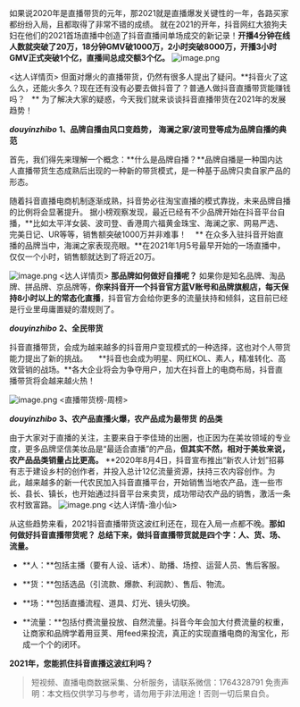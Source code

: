 

如果说2020年是直播带货的元年，那2021就是直播爆发关键性的一年，各路买家都纷纷入局，且都取得了非常不错的成绩。
就在2021的开年，抖音网红大狼狗夫妇在他们的2021首场直播中创造了抖音直播间单场成交的新记录！****开播4分钟在线人数就突破了20万，18分钟GMV破1000万，2小时突破8000万，开播3小时GMV正式突破1个亿，直播间总成交额3个亿。****
![image.png](https://cdn.nlark.com/yuque/0/2021/png/97322/1617433969161-97e374f5-3742-4f63-9fc4-5a8a9821ee09.png#align=left&display=inline&height=250&margin=%5Bobject%20Object%5D&name=image.png&originHeight=500&originWidth=1080&size=381397&status=done&style=none&width=540)

<达人详情页>
但面对爆火的直播带货，仍然有很多人提出了疑问。**抖音火了这么久，还能火多久？现在还有没有必要去做抖音了？普通人做抖音直播带货能赚钱吗？   **
为了解决大家的疑惑，今天我们就来谈谈抖音直播带货在2021年的发展趋势！


**_douyinzhibo_**
**1、品牌自播由风口变趋势，**
**海澜之家/波司登等成为品牌自播的典范**


首先，我们得先来理解一个概念：**什么是品牌自播？**品牌自播是一种国内达人直播带货生态成熟后出现的一种新的带货模式，是一种基于品牌只卖自家产品的形态。    


随着抖音直播电商机制逐渐成熟，抖音势必往淘宝直播的模式靠拢，未来品牌自播的比例将会显著提升。
据小榜观察发现，最近已经有不少品牌开始在抖音平台自播，**比如太平洋女装、波司登、香港周六福黄金珠宝、海澜之家、网易严选、完美日记、UR等等，销售额突破1000万并非难事！    **
在众多入驻抖音开始直播的品牌当中，海澜之家表现亮眼。**在2021年1月5号最早开始的一场直播中，仅仅一个小时，销售额就达到了将近20万。


![image.png](https://cdn.nlark.com/yuque/0/2021/png/97322/1617433977379-4e8c2d96-a381-4dff-9c8b-137e04337241.png#align=left&display=inline&height=256&margin=%5Bobject%20Object%5D&name=image.png&originHeight=512&originWidth=1080&size=187039&status=done&style=none&width=540)
<达人详情页>
**那品牌如何做好自播呢？**
如果你是知名品牌、淘品牌、拼品牌、京品牌等，**你来抖音开一个抖音官方蓝V账号和品牌旗舰店，每天保持8小时以上的常态化直播**，抖音官方会给你更多的流量扶持和倾斜，这目前已经是行业里毋庸置疑的潜规则了。


**_douyinzhibo_**
**2、全民带货**


抖音直播带货，会成为越来越多的抖音用户变现模式的一种选择，这也对个人带货能力提出了新的挑战。    
**抖音也会成为明星、网红KOL、素人，精准转化、高效营销的战场。**各大企业将会为争夺用户，加大在抖音上的电商布局，抖音直播带货将会越来越火热！


![image.png](https://cdn.nlark.com/yuque/0/2021/png/97322/1617433984156-a1bc3468-b6f9-4895-af4a-751b313b5d3d.png#align=left&display=inline&height=249&margin=%5Bobject%20Object%5D&name=image.png&originHeight=497&originWidth=1080&size=273440&status=done&style=none&width=540)
<直播带货榜-周榜>

**_douyinzhibo_**
**3、农产品直播火爆，农产品成为最带货**
**的品类**


由于大家对于直播的关注，主要来自于李佳琦的出圈，也正因为在美妆领域的专业度，更多品牌坚信美妆品是“最适合直播”的产品，**但其实不然，相对于美妆来说，农产品品类销量占比更高。**
**2020年8月4日，抖音宣布推出“新农人计划”招募有志于建设乡村的创作者，并投入总计12亿流量资源，扶持三农内容创作。为此，越来越多的新一代农民加入抖音直播平台，开始销售当地农产品，连一些市长、县长、镇长，也开始通过抖音平台来卖货，成功带动农产品的销售，激活一条农村致富路。
![image.png](https://cdn.nlark.com/yuque/0/2021/png/97322/1617433992108-459dc229-d435-4211-93e8-eb9d6019fb89.png#align=left&display=inline&height=242&margin=%5Bobject%20Object%5D&name=image.png&originHeight=483&originWidth=1080&size=275691&status=done&style=none&width=540)
<达人详情-渔小仙>


从这些趋势来看，2021抖音直播带货这波红利还在，现在入局一点都不晚。**那如何做好抖音直播带货呢？**
**总结下来，做抖音直播带货就是四个字：人、货、场、流量。**

- **人：**包括主播（要有人设、话术）、助播、场控、运营人员、售后客服。

- **货：**包括选品（引流款、爆款、利润款）、售后、物流。

- **场：**包括直播流程、道具、灯光、镜头切换。

- **流量：**包括付费流量投放、自然流量。抖音今年会加大付费流量的权重，让商家和品牌学着用豆荚、用feed来投流，真正的实现直播电商的淘宝化，形成一个个的闭环。




**2021年，您能抓住抖音直播这波红利吗？**

>
> 短视频、直播电商数据采集、分析服务，请联系微信：1764328791
> 免责声明：本文档仅供学习与参考，请勿用于非法用途！否则一切后果自负。
> 
